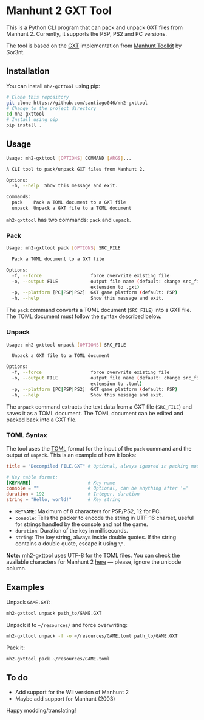 # Manhunt 2 GXT Tool

This is a Python CLI program that can pack and unpack GXT files from Manhunt 2. Currently, it supports the PSP, PS2 and PC versions.

The tool is based on the [GXT](https://github.com/Sor3nt/manhunt-toolkit/blob/5c3b56d237b0ead7f1ce633a5c22cf6996f77c57/Application/App/Service/Archive/Gxt.php) implementation from [Manhunt Toolkit](https://github.com/Sor3nt/manhunt-toolkit) by Sor3nt.

## Installation

You can install `mh2-gxttool` using pip:

```bash
# Clone this repository
git clone https://github.com/santiago046/mh2-gxttool
# Change to the project directory
cd mh2-gxttool
# Install using pip
pip install .
```

## Usage

```bash
Usage: mh2-gxttool [OPTIONS] COMMAND [ARGS]...

A CLI tool to pack/unpack GXT files from Manhunt 2.

Options:
  -h, --help  Show this message and exit.

Commands:
  pack    Pack a TOML document to a GXT file
  unpack  Unpack a GXT file to a TOML document
```

`mh2-gxttool` has two commands: `pack` and `unpack`.

### Pack

```bash
Usage: mh2-gxttool pack [OPTIONS] SRC_FILE

  Pack a TOML document to a GXT file

Options:
  -f, --force                  force overwrite existing file
  -o, --output FILE            output file name (default: change src_file
                               extension to .gxt)
  -p, --platform [PC|PSP|PS2]  GXT game platform (default: PSP)
  -h, --help                   Show this message and exit.
```

The `pack` command converts a TOML document (`SRC_FILE`) into a GXT file. The TOML document must follow the syntax described below.

### Unpack

```bash
Usage: mh2-gxttool unpack [OPTIONS] SRC_FILE

  Unpack a GXT file to a TOML document

Options:
  -f, --force                  force overwrite existing file
  -o, --output FILE            output file name (default: change src_file
                               extension to .toml)
  -p, --platform [PC|PSP|PS2]  GXT game platform (default: PSP)
  -h, --help                   Show this message and exit.
```

The `unpack` command extracts the text data from a GXT file (`SRC_FILE`) and saves it as a TOML document. The TOML document can be edited and packed back into a GXT file.

### TOML Syntax

The tool uses the [TOML](https://toml.io/en/) format for the input of the `pack` command and the output of `unpack`. This is an example of how it looks:

```toml
title = "Decompiled FILE.GXT" # Optional, always ignored in packing mode

# Key table format:
[KEYNAME]                     # Key name
console = ""                  # Optional, can be anything after '='
duration = 192                # Integer, duration
string = "Hello, world!"      # Key string
```

- `KEYNAME`: Maximum of 8 characters for PSP/PS2, 12 for PC.
- `console`: Tells the packer to encode the string in UTF-16 charset, useful for strings handled by the console and not the game.
- `duration`: Duration of the key in milliseconds.
- `string`: The key string, always inside double quotes. If the string contains a double quote, escape it using `\"`.

**Note:** mh2-gxttool uses UTF-8 for the TOML files. You can check the available characters for Manhunt 2 [here](https://github.com/santiago046/manhunt2-translation-resources/blob/main/font-and-charset-info.md#manhunt-2-charset-en-fr-ge-it-sp) — please, ignore the unicode column.

## Examples

Unpack `GAME.GXT`:

```bash
mh2-gxttool unpack path_to/GAME.GXT
```

Unpack it to `~/resources/` and force overwriting:

```bash
mh2-gxttool unpack -f -o ~/resources/GAME.toml path_to/GAME.GXT
```

Pack it:

```bash
mh2-gxttool pack ~/resources/GAME.toml
```

## To do
- Add support for the Wii version of Manhunt 2
- Maybe add support for Manhunt (2003)

Happy modding/translating!
